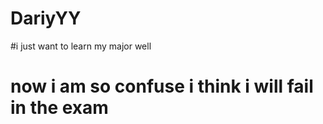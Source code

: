 # DariyYY
#i just want to learn my major well
# now i am so confuse i think i will fail in the exam 
